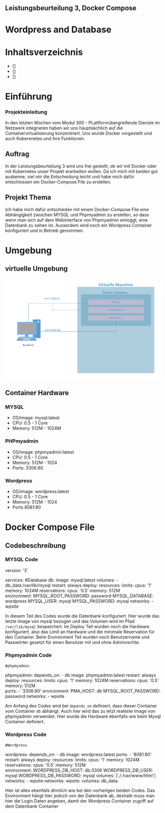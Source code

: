 ## Leistungsbeurteilung 3, Docker Compose
# Wordpress and Database

# Inhaltsverzeichnis
- []
- []
- []


# Einführung
### Projekteinleitung
In den letzten Wochen vom Modul 300 - PLattformübergreifende Dienste im Netzwerk integrieren haben wir uns hauptsächlich auf die Containervirtualisierung konzentriert. Uns wurde Docker vorgestellt und auch Kuberenetes und ihre Funktionen. 

## Auftrag
In der Leistungsbeurteilung 3 wird uns frei gestellt, ob wir mit Docker oder mit Kubernetes unser Projekt erarbeiten wollen. 
Da ich mich mit beiden gut auskenne, viel mir die Entscheidung leicht und habe mich dafür entschlossen ein Docker-Compose File zu erstellen.

## Projekt Thema
Ich habe mich dafür entschieden mit einem Docker-Compose File eine Abhängigkeit zwischen MYSQL und Phpmyadmin zu erstellen, so dass wenn man sich auf dem Webinterface von Phpmyadmin einloggt, eine Datenbank zu sehen ist. Ausserdem wird noch ein Wordpress Container konfiguriert und in Betrieb genommen. 

# Umgebung
## virtuelle Umgebung
![Umgebung](https://github.com/istrefimeset/M300-Services/blob/main/LB3/Images/Umgebung.png)

## Container Hardware
### MYSQL
- OS/image: mysql:latest
- CPU: 0.5 - 1 Core
- Memory: 512M - 1024M

### PHPmyadmin
- OS/image: phpmyadmin:latest
- CPU: 0.5 - 1 Core
- Memory: 512M - 1024
- Ports: 3306:80

### Wordpress
- OS/image: wordpress:latest
- CPU: 0.5 - 1 Core
- Memory: 512M - 1024
- Ports 8081:80

# Docker Compose File

## Codebeschreibung
### MYSQL Code

>

version: '3'

services:
    #Database
  db:
    image: mysql:latest
    volumes:
      - db_data:/var/lib/mysql
    restart: always
    deploy:
        resources:
            limits:
              cpus: '1'
              memory: 1024M
            reservations:
              cpus: '0.5'
              memory: 512M     
    environment:
      MYSQL_ROOT_PASSWORD: password
      MYSQL_DATABASE: wordpress
      MYSQL_USER: mysql
      MYSQL_PASSWORD: mysql
    networks:
      - wpsite

In diesem Teil des Codes wurde die Datenbank konfiguriert. Hier wurde das letzte Image von mysql bezogen und das Volumen wird im Pfad `/var/lib/mysql` bespeichert.
Im Deploy Teil wurden noch die Hardware konfiguriert, also das Limit an Hardware und die minimale Reservation für den Container. Beim Environment Teil wurden noch Benutzername und Passwörter gesetzt für einen Benutzer mit und ohne Adminrechte. 

### Phpmyadmin Code

>

    #phpmyadmin
  phpmyadmin:
    depends_on:
      - db
    image: phpmyadmin:latest
    restart: always
    deploy:
        resources:
            limits:
              cpus: '1'
              memory: 1024M
            reservations:
              cpus: '0.5'
              memory: 512M           
    ports:
      - '3306:80'
    environment:
      PMA_HOST: db
      MYSQL_ROOT_PASSWORD: password 
    networks:
      - wpsite

Am Anfang des Codes wird bei `depends_on` definiert, dass dieser Container vom Container `db` abhängt. Auch hier wird das zu letzt realeste Image von phpmyadmin verwendet. Hier wurde die Hardware ebenfalls wie beim Mysql Container definiert. 

### Wordpress Code

>

    #Wordpress
  wordpress:
    depends_on:
      - db
    image: wordpress:latest
    ports:
      - '8081:80'
    restart: always
    deploy:
        resources:
            limits:
              cpus: '1'
              memory: 1024M
            reservations:
              cpus: '0.5'
              memory: 512M       
    environment:
      WORDPRESS_DB_HOST: db:3306
      WORDPRESS_DB_USER: mysql
      WORDPRESS_DB_PASSWORD: mysql
    volumes: ['./:/var/www/html']
    networks:
      - wpsite
networks:
  wpsite:
volumes:
  db_data:

Hier ist alles ebenfalls ähmlich wie bei den vorherigen beiden Codes. Das Environment hängt hier jedoch von der Datenbank ab, deshalb muss man hier die Login Daten angeben, damit der Wordpress Container zugriff auf dem Datenbank Container







